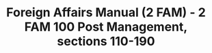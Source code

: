 ---
layout: wrapper_text
category: datasets

# Basic
identifier: "100,707"
title: "Foreign Affairs Manual (2 FAM) - 2 FAM 100 Post Management, sections 110-190"
describedBy: "http://www.state.gov/m/a/dir/regs/fam/02fam/0100/index.htm"
description: "The Foreign Service Act of 1980 mandated a comprehensive revision to the operation of the Department of State and the personnel assigned to the US Foreign Service. As the statutory authority, the Foreign Affairs Manual (FAM), details the Department of State's regulations and policies on its structure and operations. Currently, there are over 25,000 pages of policies and procedures published in 16 volumes of the FAM and 38 corresponding sections of the Foreign Affairs Handbook (FAH). Changes to the Department's organizational structure or the way it conducts U.S. Government business will usually trigger the need to update the FAM or FAHs. 2 FAM 100 contains documentation of the following administrative components: - 110 Post Organization -120 Uniformity Among the Agencies - 130 The U.S. Government's Overseas Presence - 150 Seals, Coats of Arms, and Flags - 160 Transfer of Office - 170 Post Reports - 180 Acts of Violence - 190-Designation of Emergency Addressees"
programCode:
  - "014:003"
bureauCode:
  - "014:00"

# Dates
modified: "2010-09-24"

# POC
poc:
  type: "vcard:Contact"
  fn: "Kottmyer, Alice"
  hasEmail: "mailto:KottmyerAM@state.gov"

# Publisher
publisher:
  type: "org:Organization"
  name: "U.S. Department of State"

# Spatiotemporal
spatial: "World"
temporal: "1980-01-01T00:00:01Z/2011-12-31T23:59:59Z"

# Distribution
distribution:
  - type: "dcat:Distribution"
    downloadURL: "http://www.state.gov/m/a/dir/regs/fam/02fam/0100/index.htm"
    mediaType: "text/html"
  - type: "dcat:Distribution"
    accessURL: "http://www.state.gov/m/a/dir/regs/fam/02fam/0100/index.htm"
    format: "html"

# Keywords
keyword:
  - "-"
---